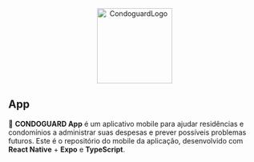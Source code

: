 <div style="text-align: center;">
    <img src="https://github.com/victorradael/condoguard/blob/main/assets/condoguard-logo.png?raw=true" alt="CondoguardLogo"  height="150">
</div>


## App

🌟 **CONDOGUARD App** é um aplicativo mobile para ajudar residências e condomínios a administrar suas despesas e prever possíveis problemas futuros. Este é o repositório do mobile da aplicação, desenvolvido com **React Native** + **Expo** e **TypeScript**.
